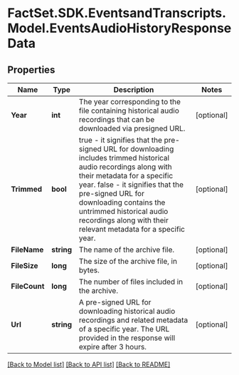 # FactSet.SDK.EventsandTranscripts.Model.EventsAudioHistoryResponseData

## Properties

Name | Type | Description | Notes
------------ | ------------- | ------------- | -------------
**Year** | **int** | The year corresponding to the file containing historical audio recordings that can be downloaded via presigned URL. | [optional] 
**Trimmed** | **bool** | true - it signifies that the pre-signed URL for downloading includes trimmed historical audio recordings along with their metadata for a specific year.  false -  it signifies that the pre-signed URL for downloading contains the untrimmed historical audio recordings along with their relevant metadata for a specific year. | [optional] 
**FileName** | **string** | The name of the archive file. | [optional] 
**FileSize** | **long** | The size of the archive file, in bytes. | [optional] 
**FileCount** | **long** | The number of files included in the archive. | [optional] 
**Url** | **string** | A pre-signed URL for downloading historical audio recordings and related metadata of a specific year. The URL provided in the response will expire after 3 hours. | [optional] 

[[Back to Model list]](../README.md#documentation-for-models) [[Back to API list]](../README.md#documentation-for-api-endpoints) [[Back to README]](../README.md)

